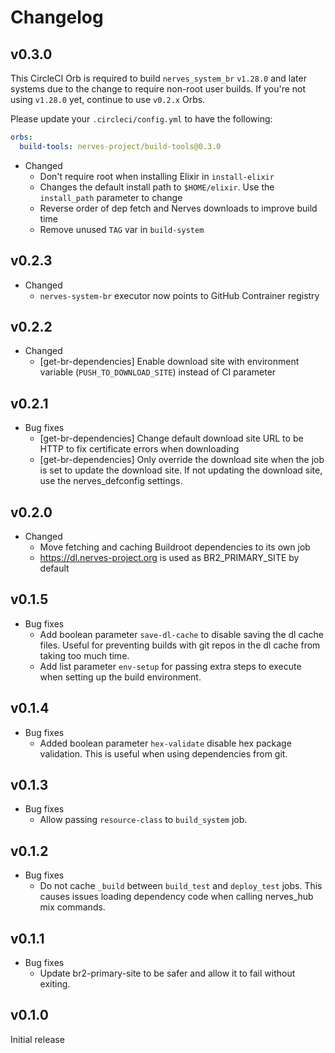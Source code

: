 # Changelog

## v0.3.0

This CircleCI Orb is required to build `nerves_system_br` `v1.28.0` and later
systems due to the change to require non-root user builds. If you're not using
`v1.28.0` yet, continue to use `v0.2.x` Orbs.

Please update your `.circleci/config.yml` to have the following:

```yaml
orbs:
  build-tools: nerves-project/build-tools@0.3.0
```

* Changed
  * Don't require root when installing Elixir in `install-elixir`
  * Changes the default install path to `$HOME/elixir`. Use the `install_path`
    parameter to change
  * Reverse order of dep fetch and Nerves downloads to improve build time
  * Remove unused `TAG` var in `build-system`

## v0.2.3

* Changed
  *  `nerves-system-br` executor now points to GitHub Contrainer registry

## v0.2.2

* Changed
  * [get-br-dependencies] Enable download site with environment variable
    (`PUSH_TO_DOWNLOAD_SITE`) instead of CI parameter

## v0.2.1

* Bug fixes
  * [get-br-dependencies] Change default download site URL to be HTTP
    to fix certificate errors when downloading
  * [get-br-dependencies] Only override the download site when the job is
    set to update the download site. If not updating the download site, use
    the nerves_defconfig settings.

## v0.2.0

* Changed
  * Move fetching and caching Buildroot dependencies to its own job
  * https://dl.nerves-project.org is used as BR2_PRIMARY_SITE by default

## v0.1.5

* Bug fixes
  * Add boolean parameter `save-dl-cache` to disable saving the dl cache
    files. Useful for preventing builds with git repos in the dl cache
    from taking too much time.
  * Add list parameter `env-setup` for passing extra steps to execute when
    setting up the build environment.

## v0.1.4

* Bug fixes
  * Added boolean parameter `hex-validate` disable hex package
    validation. This is useful when using dependencies from git.

## v0.1.3

* Bug fixes
  * Allow passing `resource-class` to `build_system` job.

## v0.1.2

* Bug fixes
  * Do not cache `_build` between `build_test` and `deploy_test` jobs. This
    causes issues loading dependency code when calling nerves_hub mix commands.

## v0.1.1

* Bug fixes
  * Update br2-primary-site to be safer and allow it to fail without exiting.

## v0.1.0

Initial release
